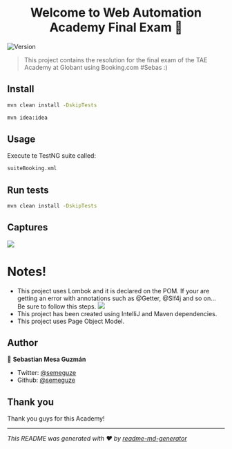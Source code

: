<h1 align="center">Welcome to Web Automation Academy Final Exam 👋</h1>
<p>
  <img alt="Version" src="https://img.shields.io/badge/version-1.0-blue.svg?cacheSeconds=2592000" />
</p>

> This project contains the resolution for the final exam of the TAE Academy at Globant using Booking.com #Sebas :)

## Install

```sh
mvn clean install -DskipTests
```
```sh
mvn idea:idea
```

## Usage

Execute te TestNG suite called: 
```sh
suiteBooking.xml
```

## Run tests

```sh
mvn clean install -DskipTests
```
## Captures

![](https://i.imgur.com/NWjiGfB.png)

# Notes!

  - This project uses Lombok and it is declared on the POM. If your are getting an error with annotations such as @Getter, @Slf4j and so on... Be sure to follow this steps.
  ![](https://i.imgur.com/ZKxDtGl.png)
  - This project has been created using IntelliJ and Maven dependencies.
  - This project uses Page Object Model.

## Author

👤 **Sebastian Mesa Guzmán**

* Twitter: [@semeguze](https://twitter.com/semeguze)
* Github: [@semeguze](https://github.com/semeguze)

## Thank you

Thank you guys for this Academy!

***
_This README was generated with ❤️ by [readme-md-generator](https://github.com/kefranabg/readme-md-generator)_
